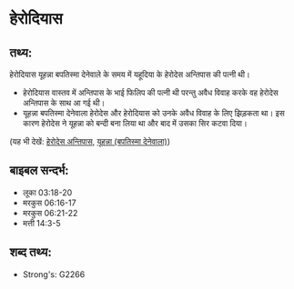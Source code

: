 # हेरोदियास #

## तथ्य: ##

हेरोदियास यूहन्ना बपतिस्मा देनेवाले के समय में यहूदिया के हेरोदेस अन्तिपास की पत्नी थी।

* हेरोदियास वास्तव में अन्तिपास के भाई फिलिप की पत्नी थी परन्तु अवैध विवाह करके वह हेरोदेस अन्तिपास के साथ आ गई थी।
* यूहन्ना बपतिस्मा देनेवाला हेरोदेस और हेरोदियास को उनके अवैध विवाह के लिए झिड़़कता था। इस कारण हेरोदेस ने यूहन्ना को बन्दी बना लिया था और बाद में उसका सिर कटवा दिया।

(यह भी देखें: [हेरोदेस अन्तिपास](../herodantipas.md), [यूहन्ना (बपतिस्मा देनेवाला)](../johnthebaptist.md))

## बाइबल सन्दर्भ: ##

* लूका 03:18-20
* मरकुस 06:16-17
* मरकुस 06:21-22
* मत्ती 14:3-5

## शब्द तथ्य: ##

* Strong's: G2266
